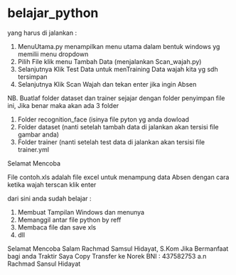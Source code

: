 # belajar_python

yang harus di jalankan :

1. MenuUtama.py menampilkan menu utama dalam bentuk windows yg memilii menu dropdown
2. Pilih File klik menu Tambah Data (menjalankan Scan_wajah.py)
3. Selanjutnya Klik Test Data untuk menTraining Data wajah kita yg sdh tersimpan   
4. Selanjutnya Klik Scan Wajah dan tekan enter jika ingin Absen

NB.
Buatlaf folder dataset dan trainer sejajar dengan folder penyimpan file ini, Jika benar maka akan ada 3 folder

1. Folder recognition_face (isinya file pyton yg anda dowload 
2. Folder dataset (nanti setelah tambah data di jalankan akan tersisi file gambar anda)
3. Folder trainer (nanti setelah test data di jalankan akan tersisi file trainer.yml

Selamat Mencoba 

File contoh.xls adalah file excel untuk menampung data Absen dengan cara ketika wajah terscan klik enter

dari sini anda sudah belajar :
1. Membuat Tampilan Windows dan menunya
2. Memanggil antar file python by reff
3. Membaca file dan save xls 
4. dll

Selamat Mencoba
Salam
Rachmad Samsul Hidayat, S.Kom
Jika Bermanfaat bagi anda Traktir Saya Copy Transfer ke Norek BNI : 437582753 a.n Rachmad Sansul Hidayat


